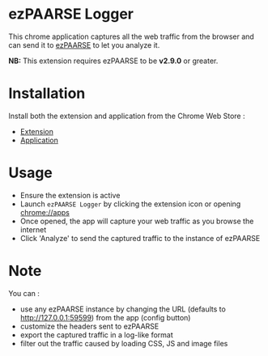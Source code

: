 ezPAARSE Logger
===

This chrome application captures all the web traffic from the browser and can send it to [ezPAARSE](https://github.com/ezpaarse-project/ezpaarse) to let you analyze it.

**NB:** This extension requires ezPAARSE to be **v2.9.0** or greater.

Installation
===

Install both the extension and application from the Chrome Web Store :
- [Extension](https://chrome.google.com/webstore/detail/ezpaarse-logger-extension/cpjllnfdfhkmbkplldfndmfdbabcbidc)
- [Application](https://chrome.google.com/webstore/detail/ezpaarse-logger-app/cgkdokmipoadhnjmckgkmgeffllhhcna)

Usage
===

- Ensure the extension is active
- Launch `ezPAARSE Logger` by clicking the extension icon or opening [chrome://apps](chrome://apps)
- Once opened, the app will capture your web traffic as you browse the internet
- Click 'Analyze' to send the captured traffic to the instance of ezPAARSE

Note
===

You can :
- use any ezPAARSE instance by changing the URL (defaults to http://127.0.0.1:59599) from the app (config button)
- customize the headers sent to ezPAARSE
- export the captured traffic in a log-like format
- filter out the traffic caused by loading CSS, JS and image files
